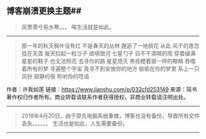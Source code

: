 ﻿## 博客崩溃更换主题##

> 风萧萧兮易水寒。。。
> 唉生活就是如此。


----------

> 那一年的秋天枫叶没有红
> 不是春天的丛林
> 邂逅了一地桃花
>从此    风干的思念
>挂在天涯
>每天捡起一粒沙子
>欲填银河
>七星勺子
>舀不干滴嗒的雨
>穿着缀满星星的鞋子
>也无法照亮
>去寻你的路
>星星熄灭
>黑夜瞪着狼一样的眼睛
>吞噬着所有的梦
>寻遍整个宇宙
>竟寻不到安放你的地方
>偷偷在你的梦里
>系上一只风铃
>寂静的夜
>聆听你的呓语

作者：许我如莲
链接：https://www.jianshu.com/p/032cfd253149
來源：简书
著作权归作者所有。商业转载请联系作者获得授权，非商业转载请注明出处。


----------

> 2018年4月20日，由于原先电脑系统重做，博客也没有备份，导致所有文件丢失。。。。。。
> 生活也是如此，人生需要备份。


----------


